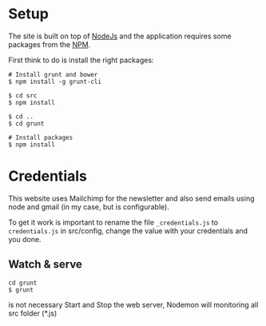 # Setup #

The site is built on top of [NodeJs](http://nodejs.org/) and the application requires some packages from the [NPM](https://www.npmjs.org/).

First think to do is install the right packages:

```
# Install grunt and bower
$ npm install -g grunt-cli

$ cd src
$ npm install

$ cd ..
$ cd grunt

# Install packages
$ npm install
```

# Credentials #

This website uses Mailchimp for the newsletter and also send emails using node and gmail (in my case, but is configurable).

To get it work is important to rename the file ```_credentials.js``` to ```credentials.js``` in src/config, change the value with your credentials and you done.

## Watch & serve ##

```
cd grunt
$ grunt
```
is not necessary Start and Stop the web server, Nodemon will monitoring all src folder (*.js)


